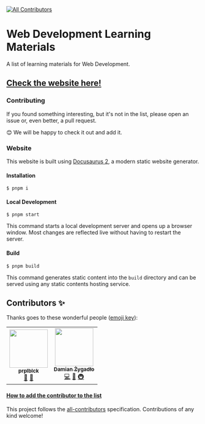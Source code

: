 
<!-- ALL-CONTRIBUTORS-BADGE:START - Do not remove or modify this section -->
[![All Contributors](https://img.shields.io/badge/all_contributors-1-orange.svg?style=flat-square)](#contributors-)
<!-- ALL-CONTRIBUTORS-BADGE:END -->

# Web Development Learning Materials
A list of learning materials for Web Development.

## <a href="https://webdev-learning-materials.vercel.app/">Check the website here!</a>
    
### Contributing
If you found something interesting, but it's not in the list, please open an issue or, even better, a pull request.
<p>😊 We will be happy to check it out and add it.</p>

### Website

This website is built using [Docusaurus 2](https://docusaurus.io/), a modern static website generator.

#### Installation

```
$ pnpm i
```

#### Local Development

```
$ pnpm start
```

This command starts a local development server and opens up a browser window. Most changes are reflected live without having to restart the server.

#### Build

```
$ pnpm build
```

This command generates static content into the `build` directory and can be served using any static contents hosting service.

## Contributors ✨

Thanks goes to these wonderful people ([emoji key](https://allcontributors.org/docs/en/emoji-key)):

<!-- ALL-CONTRIBUTORS-LIST:START - Do not remove or modify this section -->
<!-- prettier-ignore-start -->
<!-- markdownlint-disable -->
<table>
  <tbody>
    <tr>
      <td align="center"><a href="https://purpleblack.dev/"><img src="https://avatars.githubusercontent.com/u/55458485?v=4?s=100" width="100px;" alt=""/><br /><sub><b>prplblck</b></sub></a><br /><a href="https://github.com/NowYouKnowProgramming/webdev-learning-materials/commits?author=goodideagiver" title="Documentation">📖</a> <a href="#maintenance-goodideagiver" title="Maintenance">🚧</a></td>
      <td align="center"><a href="https://github.com/Willaiem"><img src="https://avatars.githubusercontent.com/u/25301582?v=4?s=100" width="100px;" alt=""/><br /><sub><b>Damian Żygadło</b></sub></a><br /><a href="https://github.com/NowYouKnowProgramming/webdev-learning-materials/commits?author=Willaiem" title="Code">💻</a> <a href="https://github.com/NowYouKnowProgramming/webdev-learning-materials/commits?author=Willaiem" title="Documentation">📖</a> <a href="#infra-Willaiem" title="Infrastructure (Hosting, Build-Tools, etc)">🚇</a></td>
    </tr>
  </tobdy>
</table>

<!-- markdownlint-restore -->
<!-- prettier-ignore-end -->

<!-- ALL-CONTRIBUTORS-LIST:END -->

#### [How to add the contributor to the list](https://allcontributors.org/docs/en/bot/usage)
This project follows the [all-contributors](https://github.com/all-contributors/all-contributors) specification. Contributions of any kind welcome!
